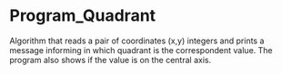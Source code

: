 # Program_Quadrant
Algorithm that reads a pair of coordinates (x,y) integers and prints a message informing in which quadrant is the correspondent value. The program also shows if the value is on the central axis.
